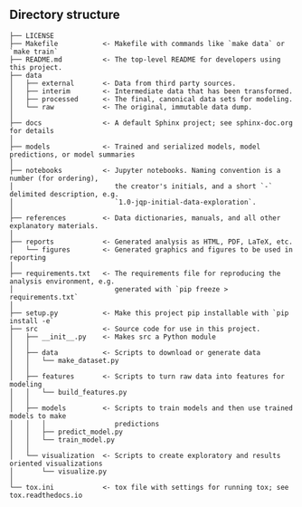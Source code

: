 <h2 id="directory-structure">Directory structure</h2>
<pre><code class="language-nohighlight">├── LICENSE
├── Makefile           &lt;- Makefile with commands like `make data` or `make train`
├── README.md          &lt;- The top-level README for developers using this project.
├── data
│   ├── external       &lt;- Data from third party sources.
│   ├── interim        &lt;- Intermediate data that has been transformed.
│   ├── processed      &lt;- The final, canonical data sets for modeling.
│   └── raw            &lt;- The original, immutable data dump.
│
├── docs               &lt;- A default Sphinx project; see sphinx-doc.org for details
│
├── models             &lt;- Trained and serialized models, model predictions, or model summaries
│
├── notebooks          &lt;- Jupyter notebooks. Naming convention is a number (for ordering),
│                         the creator's initials, and a short `-` delimited description, e.g.
│                         `1.0-jqp-initial-data-exploration`.
│
├── references         &lt;- Data dictionaries, manuals, and all other explanatory materials.
│
├── reports            &lt;- Generated analysis as HTML, PDF, LaTeX, etc.
│   └── figures        &lt;- Generated graphics and figures to be used in reporting
│
├── requirements.txt   &lt;- The requirements file for reproducing the analysis environment, e.g.
│                         generated with `pip freeze &gt; requirements.txt`
│
├── setup.py           &lt;- Make this project pip installable with `pip install -e`
├── src                &lt;- Source code for use in this project.
│   ├── __init__.py    &lt;- Makes src a Python module
│   │
│   ├── data           &lt;- Scripts to download or generate data
│   │   └── make_dataset.py
│   │
│   ├── features       &lt;- Scripts to turn raw data into features for modeling
│   │   └── build_features.py
│   │
│   ├── models         &lt;- Scripts to train models and then use trained models to make
│   │   │                 predictions
│   │   ├── predict_model.py
│   │   └── train_model.py
│   │
│   └── visualization  &lt;- Scripts to create exploratory and results oriented visualizations
│       └── visualize.py
│
└── tox.ini            &lt;- tox file with settings for running tox; see tox.readthedocs.io
</code></pre>
